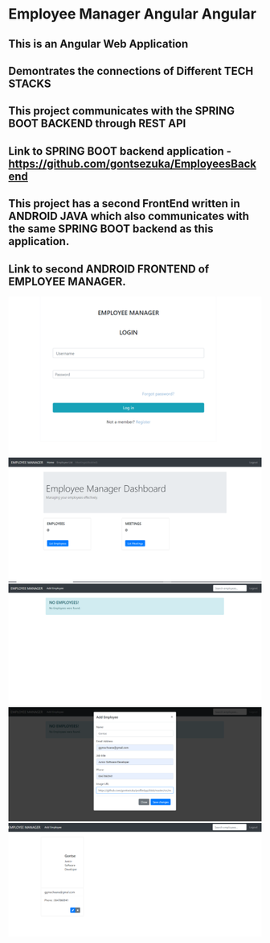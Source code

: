 # Employee Manager Angular Angular

## This is an Angular Web Application 

## Demontrates the connections of Different TECH STACKS

## This project communicates with the SPRING BOOT BACKEND through REST API

## Link to SPRING BOOT backend application - https://github.com/gontsezuka/EmployeesBackend

## This project has a second FrontEnd written in ANDROID JAVA which also communicates with the same SPRING BOOT backend as this application.

## Link to second ANDROID FRONTEND of EMPLOYEE MANAGER.


![](images/1-EmployeeMan.png)
![](images/2-EmployeeMan.png)
![](images/3-EmployeeMan.png)
![](images/4-EmployeeMan.png)
![](images/5-EmployeeMan.png)